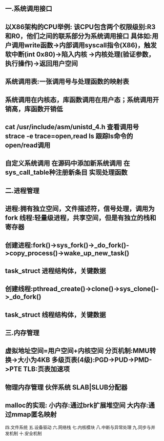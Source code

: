 一.系统调用接口
-----
以X86架构的CPU举例:
该CPU包含两个权限级别:R3和R0，他们之间的联系部分为系统调用接口
具体如:用户调用write函数->内部调用syscall指令(X86)，触发软中断(int 0x80)->陷入内核
->内核处理(验证参数，执行操作)->返回用户空间
-----
系统调用表:一张调用号与处理函数的映射表
-----
系统调用在内核态，库函数调用在用户态；系统调用开销高，库函数开销低
-----
cat /usr/include/asm/unistd_4.h 查看调用号
strace -e trace=open,read ls 跟踪ls命令的open/read调用
-----
自定义系统调用
在源码中添加新系统调用
在sys_call_table种注册新条目
实现处理函数
-----
二.进程管理
-----
进程:拥有独立空间，文件描述符，信号处理，调用为fork
线程:轻量级进程，共享空间，但是有独立的栈和寄存器
-----
创建进程:fork()->sys_fork()->_do_fork()->copy_process()->wake_up_new_task()
-----
task_struct 进程结构体，关键数据
-----
创建线程:pthread_create()->clone()->sys_clone()->_do_fork()
-----
task_struct 线程结构体，关键数据
-----
三.内存管理
-----
虚拟地址空间=用户空间+内核空间
分页机制:MMU转换->大小为4KB
多级页表(4级):PGD->PUD->PMD->PTE
TLB:页表加速项
-----
物理内存管理
伙伴系统
SLAB|SLUB分配器
-----
malloc的实现:
小内存:通过brk扩展堆空间
大内存:通过mmap匿名映射
-----
四.文件系统
五.设备驱动
六.网络栈
七.内核模块
八.中断与异常处理
九.同步与并发机制
十.安全机制
